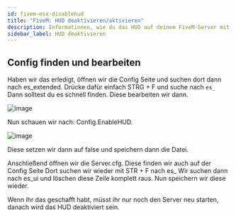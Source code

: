 ```yaml
---
id: fivem-esx-disablehud
title: "FiveM: HUD deaktivieren/aktivieren"
description: Informationen, wie du das HUD auf deinem FiveM-Server mit ESX von ZAP-Hosting deaktiveren/aktivieren kannst - ZAP-Hosting.com Dokumentation
sidebar_label: HUD deaktivieren
---
```


## Config finden und bearbeiten

Haben wir das erledigt, öffnen wir die Config Seite und suchen dort dann nach es_extended.
Drücke dafür einfach STRG + F und suche nach `es_`
Dann solltest du es schnell finden.
Diese bearbeiten wir dann.

![image](https://user-images.githubusercontent.com/13604413/159166882-9f7ff88e-e82e-4f0f-8942-c729fe037906.png)

Nun schauen wir nach: Config.EnableHUD.

![image](https://user-images.githubusercontent.com/13604413/159166890-39e92b90-cb40-4650-8733-c08fa926775a.png)

Diese setzen wir dann auf false und speichern dann die Datei.

Anschließend öffnen wir die Server.cfg.
Diese finden wir auch auf der Config Seite
Dort suchen wir wieder mit STR + F nach es_
Wir suchen dann nach es_ui und löschen diese Zeile komplett raus.
Nun speichern wir diese wieder.


Wenn ihr das geschafft habt, müsst ihr nur noch den Server neu starten, danach wird das HUD deaktiviert sein.
